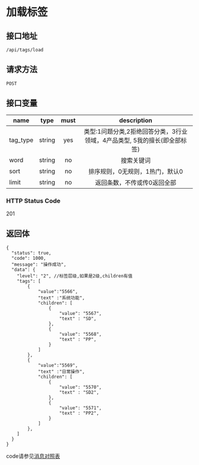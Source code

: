 # 加载标签

## 接口地址

`/api/tags/load`

## 请求方法

```POST ```

## 接口变量

| name     | type     | must     | description |
|----------|:--------:|:--------:|:--------:|
| tag_type  | string   | yes      | 类型:1问题分类,2拒绝回答分类，3行业领域，4产品类型, 5我的擅长(即全部标签)  |
| word      | string   | no      | 搜索关键词            | 
| sort      | string   | no      | 排序规则，0无规则，1热门，默认0            | 
| limit      | string   | no      | 返回条数，不传或传0返回全部            | 


### HTTP Status Code

201

## 返回体

```json5
{
  "status": true,
  "code": 1000,
  "message": "操作成功",
  "data": {
    "level": "2", //标签层级,如果是2级,children有值
    "tags": [
        {
            "value":"5566",
            "text" :"系统功能",
            "children": [
                {
                    "value": "5567",
                    "text" : "SD",
                },
                {
                    "value": "5568",
                    "text" : "PP",
                }
            ]
        },
        {
            "value":"5569",
            "text" :"日常操作",
            "children": [
                {
                    "value": "5570",
                    "text" : "SD2",
                },
                {
                    "value": "5571",
                    "text" : "PP2",
                }
            ]
        }, 
    ]
  }
}
``` 

code请参见[消息对照表](消息对照表.md)

